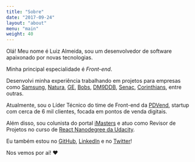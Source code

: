 ```yaml
---
title: "Sobre"
date: "2017-09-24"
layout: "about"
menu: "main"
weight: 40
---
```


Olá! Meu nome é Luiz Almeida, sou um desenvolvedor de software apaixonado por novas tecnologias.

Minha principal especialidade é *Front-end*.

Desenvolvi minha experiência trabalhando em projetos para empresas como [Samsung](http://www.samsung.com/br/), [Natura](http://www.natura.com.br/), [GE](https://www.ge.com/br/), [Bobs](https://www.bobs.com.br/), [DM9DDB](https://www.facebook.com/DM9DDB), [Senac](http://www.senac.br/), [Corinthians](http://www.corinthians.com.br/), entre outras.

Atualmente, sou o Líder Técnico do time de Front-end da [PDVend](https://www.pdvend.com.br/), startup com cerca de 6 mil clientes, focada em pontos de venda digitais.

Além disso, sou colunista do portal [iMasters](enableEmoji) e atuo como Revisor de Projetos no curso de [React Nanodegree da Udacity](https://br.udacity.com/course/react-nanodegree--nd019/).

Eu também estou no [GitHub](https://github.com/lhas), [LinkedIn](https://www.linkedin.com/in/luizhrqas/) e no [Twitter](https://twitter.com/01lhas)!

Nos vemos por aí! :heart:
